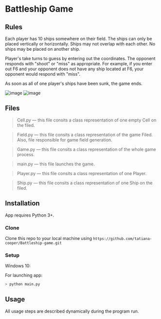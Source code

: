 ﻿
# Battleship Game

## Rules

Each player has 10 ships somewhere on their field.  The ships can only be placed vertically or horizontally.   Ships may not overlap with each other.  No ships may be placed on another ship. 

Player's take turns to guess by entering out the coordinates. The opponent responds with "shoot" or "miss" as appropriate. For example, if you enter out F6 and your opponent does not have any ship located at F6, your opponent would respond with "miss". 

As soon as all of one player's ships have been sunk, the game ends.

![image](https://drive.google.com/uc?export=view&id=1KxhYBCV0-j7K_2Uy9tYfGu2cyBbTRQYx)
![image](https://drive.google.com/uc?export=view&id=1hDNw6hrOTwUdiw37MsodD9nBhSbDtFDb)

## Files

> Cell.py — this file consits a class representation of one empty Cell on the filed. 

> Field.py —  this file consits a class representation of the game Filed. Also, file responsible for game field generation.

>  Game.py — this file consits a class representation of the whole game process.

> main.py — this file launches the game.

>  Player.py — this file consits a class representation of one Player.

>  Ship.py — this file consits a class representation of one Ship on the filed.

## Installation
App requires Python 3+.
### Clone
Clone this repo to your local machine using  `https://github.com/tatiana-cooper/Battleship-game.git`

### Setup
Windows 10:

For launching app:
```sh
> python main.py
```


## Usage
All usage steps are described dynamically during the program run.

